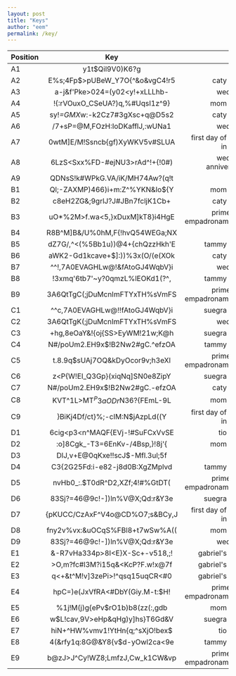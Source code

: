 ```yaml
---
layout: post
title: "Keys"
author: "eem"
permalink: /key/
---
```


| Position      | Key           | Pair  |
| ------------- |:-------------:| -----:|
| A1      | y1t$Qil9V0)K6?g | bday |
| A2      | E%s;4Fp$>pUBeW_Y7O{^&o&vgC4!r5      |  caty bday |
| A3      | a-j&f'Pke>024=(y02<y!+xLLLhb-      |    wedding |
| A4      | !{:rVOuxO_CSeUA?)q,%#UqsI1z^9} | mom bday |
| A5      | sy!*=GMX*w:-k2Cz7#3gXsc+q@D5s2      |   caty bday |
| A6      | /7+sP=@M,FOzH:IoDKafflJ,:wUNa1      |    wedding |
| A7      | 0wtM]E/M!Ssncb{gf)XyWKV5v#SLUA | first day of work in MAD |
| A8      | 6LzS<Sxx%FD-#ejNU3>rAd^!+{!0#)      |   wedding anniversary |
| A9 | QDNsS!k#WPkG.VA/iK/MH74Aw?(q!t      |    bday |
| B1      | Ql;-ZAXMP)466)i+m:Z^%YKN&Io${Y | mom bday |
| B2      | c8eH2ZG&;9grlJ?J#JBn7fcljK1Cb+      |   caty bday |
| B3      | uO*%2M>f.wa<5,}xDuxM]kT8}i4HgE      |    primer dia empadronamiento |
| B4      | R8B^M]B&/U%0hM,F{!hvQ54WEGa;NX | bday |
| B5      | dZ7G/,^<(%5Bb1u))@4+{chQzzHkh'E      |   tammy bday |
| B6 | aWK2-Gd1kcave+$]:))%3x(O/(e(XOk   |    caty bday |
| B7      | ^^!,7A0EVAGHLw@!&fAtoGJ4WqbV}i | wedding |
| B8      | !3xmq'6tb7'~y?0qmzL%lEOKd1(?^,      |   tammy bday |
| B9 | 3A6QtTgC(;jDuMcnImFTYxTH%sVmFS      |    primer dia empadronamiento |
| C1      | ^^c,7A0EVAGHLw@!!fAtoGJ4WqbV}i | suegra bday |
| C2      | 3A6QtTgK(;jDuMcnImFTYxTH%sVmFS      |  wedding |
| C3      | +hg,8eOaY&!{oj{SS>EyWM!21w;K@h      |    suegra bday |
| C4      | N#/poUm2.EH9x$!B2Nw2#gC.^efzOA | tammy bday |
| C5      | t.8.9q$sUAj7OQ&kDyOcor9v;h3eXl      |   primer dia empadronamiento |
| C6 | z<P{W!EI_Q3Gp}(xiqNq]SN0e8ZipY      |   suegra bday |
| C7      | N#/poUm2.EH9x$!B2Nw2#gC.-efzOA | caty bday |
| C8      | KVT^1L>MT$^P3aODr$N36?{FEmL-9L      |   mom bday |
| C9 | }BiKj4Df/ct}%;-cIM:N$jAzpLd((Y      |    first day of work in MAD  |
| D1      | 6cig<p3<n^MAQF{EVj-!#SuFCxVvSE | tio bday |
| D2      | :o]8Cgk_-T3=6EnKv-/4Bsp,}!8j'{      |   mom bday |
| D3      | DlJ,v+E@0qKxe!!scJ$-Mfl.3ul;5f     |    $1 |
| D4      | C3{2G25Fd:i-e82-j8d0B:XgZMplvd | tammy bday |
| D5      | nvHb0_:.$T0dR^D2,XZf;4!#%GtDT(      |  primer dia empadronamiento |
| D6 | 83Sj?=46@9c!-])ln%V@X;Qd:r&Y3e     |    suegra bday |
| D7      | {pKUCC/CzAxF^V4o@CD%O7;s&BCy,J | first day of work in MAD  |
| D8      | fny2v%vx:&uOCqS%FBl8+t7wSw%A((      |   mom bday |
| D9 | 83Sj?=46@9c!-])ln%V@X;Qd:r&Y3e      |    wedding |
| E1      | &-R7vHa334p>8I<E}X-Sc+-v518,;! | gabriel's bday |
| E2      | >O,m?fc#l3M?i15q&<KcP?F.w!x@7f      |   gabriel's bday |
| E3      | q<+&t^M!v]3zePi>!^qsq15uqCR<#0      |    gabriel's bday |
| E4      | hpC=)e(JxVfRA<#DbY(Giy.M-t:$H! | primer dia empadronamiento |
| E5      | %1j!M(j)g{ePv$rO1b)b8(zz(:,gdb      |   mom bday |
| E6 | w$L!cav,9V>eHp&qHg)y]hs}T6Gd&V     |    suegra bday |
| E7      | hiN+^HW%vmv1!YtHn{q;^sXjO!bex$ | tio bday |
| E8      | 4(&rfy1q:8G@&Y8{v$d-yOwl2ca<9e      |  tammy bday |
| E9 | b@zJ>J^Cy!WZ8;LmfzJ,Cw_k1CW&vp      |    primer dia empadronamiento |
